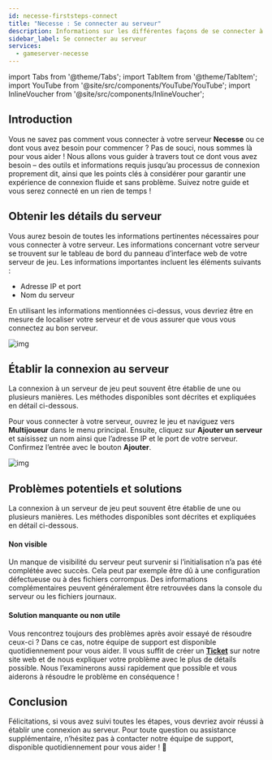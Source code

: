 ```yaml
---
id: necesse-firststeps-connect
title: "Necesse : Se connecter au serveur"
description: Informations sur les différentes façons de se connecter à votre serveur Necesse depuis ZAP-Hosting - Documentation ZAP-Hosting.com
sidebar_label: Se connecter au serveur
services:
  - gameserver-necesse
---
```


import Tabs from '@theme/Tabs';
import TabItem from '@theme/TabItem';
import YouTube from '@site/src/components/YouTube/YouTube';
import InlineVoucher from '@site/src/components/InlineVoucher';


## Introduction
Vous ne savez pas comment vous connecter à votre serveur **Necesse** ou ce dont vous avez besoin pour commencer ? Pas de souci, nous sommes là pour vous aider ! Nous allons vous guider à travers tout ce dont vous avez besoin – des outils et informations requis jusqu’au processus de connexion proprement dit, ainsi que les points clés à considérer pour garantir une expérience de connexion fluide et sans problème. Suivez notre guide et vous serez connecté en un rien de temps !

<InlineVoucher />



## Obtenir les détails du serveur


Vous aurez besoin de toutes les informations pertinentes nécessaires pour vous connecter à votre serveur. Les informations concernant votre serveur se trouvent sur le tableau de bord du panneau d’interface web de votre serveur de jeu. Les informations importantes incluent les éléments suivants :

- Adresse IP et port
- Nom du serveur


En utilisant les informations mentionnées ci-dessus, vous devriez être en mesure de localiser votre serveur et de vous assurer que vous vous connectez au bon serveur.

![img](https://screensaver01.zap-hosting.com/index.php/s/TQTcCFKTsNjwobq/preview)

## Établir la connexion au serveur


La connexion à un serveur de jeu peut souvent être établie de une ou plusieurs manières. Les méthodes disponibles sont décrites et expliquées en détail ci-dessous.

<Tabs>
    <TabItem value="connect_solution_server_browser_ingame" label="Navigateur de serveur (dans le jeu)" default>

Pour vous connecter à votre serveur, ouvrez le jeu et naviguez vers **Multijoueur** dans le menu principal. Ensuite, cliquez sur **Ajouter un serveur** et saisissez un nom ainsi que l’adresse IP et le port de votre serveur. Confirmez l’entrée avec le bouton **Ajouter**. 

![img](https://screensaver01.zap-hosting.com/index.php/s/RdRbc92X2znNE7q/download)

</TabItem>

</Tabs>



## Problèmes potentiels et solutions


La connexion à un serveur de jeu peut souvent être établie de une ou plusieurs manières. Les méthodes disponibles sont décrites et expliquées en détail ci-dessous.

#### Non visible


Un manque de visibilité du serveur peut survenir si l’initialisation n’a pas été complétée avec succès. Cela peut par exemple être dû à une configuration défectueuse ou à des fichiers corrompus. Des informations complémentaires peuvent généralement être retrouvées dans la console du serveur ou les fichiers journaux.



#### Solution manquante ou non utile


Vous rencontrez toujours des problèmes après avoir essayé de résoudre ceux-ci ? Dans ce cas, notre équipe de support est disponible quotidiennement pour vous aider. Il vous suffit de créer un **[Ticket](https://zap-hosting.com/en/customer/support/)** sur notre site web et de nous expliquer votre problème avec le plus de détails possible. Nous l’examinerons aussi rapidement que possible et vous aiderons à résoudre le problème en conséquence !



## Conclusion

Félicitations, si vous avez suivi toutes les étapes, vous devriez avoir réussi à établir une connexion au serveur. Pour toute question ou assistance supplémentaire, n’hésitez pas à contacter notre équipe de support, disponible quotidiennement pour vous aider ! 🙂

<InlineVoucher />